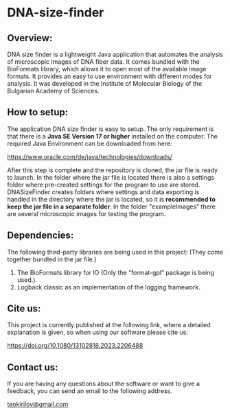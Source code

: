 # DNA-size-finder

## Overview:
DNA size finder is a lightweight Java application that automates the analysis of microscopic images of DNA fiber data. It comes bundled with the BioFormats library, which allows it to open most of the available image formats. It provides an easy to use environment with different modes for analysis. It was developed in the Institute of Molecular Biology of the Bulgarian Academy of Sciences.

## How to setup:
The application DNA size finder is easy to setup. The only requirement is that there is a **Java SE Version 17 or higher** installed on the computer. The required Java Environment can be downloaded from here:

https://www.oracle.com/de/java/technologies/downloads/

After this step is complete and the repository is cloned, the jar file is ready to launch. In the folder where the jar file is located there is also a settings folder where pre-created settings for the program to use are stored. DNASizeFinder creates folders where settings and data exporting is handled in the directory where the jar is located, so it is **recommended to keep the jar file in a separate folder**. In the folder "exampleImages" there are several microscopic images for testing the program.

## Dependencies:
The following third-party libraries are being used in this project: (They come together bundled in the jar file.)

1. The BioFormats library for IO (Only the "format-gpl" package is being used.).
2. Logback classic as an implementation of the logging framework.

## Cite us:
This project is currently published at the following link, where a detailed explanation is given, so when using our software please cite us:

https://doi.org/10.1080/13102818.2023.2206488

## Contact us:
If you are having any questions about the software or want to give a feedback, you can send an email to the following address.

teokirilov@gmail.com
